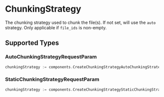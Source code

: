 # ChunkingStrategy

The chunking strategy used to chunk the file(s). If not set, will use the `auto` strategy. Only applicable if `file_ids` is non-empty.


## Supported Types

### AutoChunkingStrategyRequestParam

```go
chunkingStrategy := components.CreateChunkingStrategyAutoChunkingStrategyRequestParam(components.AutoChunkingStrategyRequestParam{/* values here */})
```

### StaticChunkingStrategyRequestParam

```go
chunkingStrategy := components.CreateChunkingStrategyStaticChunkingStrategyRequestParam(components.StaticChunkingStrategyRequestParam{/* values here */})
```

